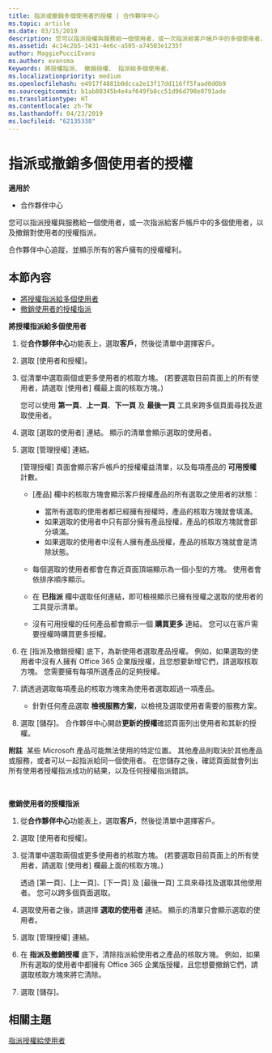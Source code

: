 ```yaml
---
title: 指派或撤銷多個使用者的授權 | 合作夥伴中心
ms.topic: article
ms.date: 03/15/2019
description: 您可以指派授權與服務給一個使用者，或一次指派給客戶帳戶中的多個使用者，以及撤銷對使用者的授權指派。
ms.assetid: 4c14c2b5-1431-4e6c-a505-a74503e1235f
author: MaggiePucciEvans
ms.author: evansma
Keywords: 將授權指派、 撤銷授權、 指派給多個使用者，
ms.localizationpriority: medium
ms.openlocfilehash: e4917f4881b0dcca2e13f17dd116ff5faad0d0b9
ms.sourcegitcommit: b1ab80345b4e4af649fb8cc51d96d798e0791ade
ms.translationtype: HT
ms.contentlocale: zh-TW
ms.lasthandoff: 04/23/2019
ms.locfileid: "62135338"
---
```

# <a name="assign-or-revoke-licenses-to-multiple-users"></a>指派或撤銷多個使用者的授權

**適用於**

-  合作夥伴中心

您可以指派授權與服務給一個使用者，或一次指派給客戶帳戶中的多個使用者，以及撤銷對使用者的授權指派。

合作夥伴中心追蹤，並顯示所有的客戶擁有的授權權利。

## <a name="in-this-section"></a>本節內容


-   [將授權指派給多個使用者](#assign-licenses-to-groups)
-   [撤銷使用者的授權指派](#revoking-licenses)

<a href="" id="assign-licenses-to-groups"></a>
**將授權指派給多個使用者**

1.  從**合作夥伴中心**功能表上，選取**客戶**，然後從清單中選擇客戶。
2.  選取 \[使用者和授權\]。
3.  從清單中選取兩個或更多使用者的核取方塊。 (若要選取目前頁面上的所有使用者，請選取 \[使用者\] 欄最上面的核取方塊。)

    您可以使用 **第一頁**、**上一頁**、**下一頁** 及 **最後一頁** 工具來跨多個頁面尋找及選取使用者。

4.  選取 \[選取的使用者\] 連結。 顯示的清單會顯示選取的使用者。
5.  選取 \[管理授權\] 連結。

    \[管理授權\] 頁面會顯示客戶帳戶的授權權益清單，以及每項產品的 **可用授權** 計數。

    -   \[產品\] 欄中的核取方塊會顯示客戶授權產品的所有選取之使用者的狀態：

        -   當所有選取的使用者都已經擁有授權時，產品的核取方塊就會填滿。
        -   如果選取的使用者中只有部分擁有產品授權，產品的核取方塊就會部分填滿。
        -   如果選取的使用者中沒有人擁有產品授權，產品的核取方塊就會是清除狀態。
    -   每個選取的使用者都會在靠近頁面頂端顯示為一個小型的方塊。 使用者會依排序順序顯示。

    -   在 **已指派** 欄中選取任何連結，即可檢視顯示已擁有授權之選取的使用者的工具提示清單。

    -   沒有可用授權的任何產品都會顯示一個 **購買更多** 連結。 您可以在客戶需要授權時購買更多授權。

6.  在 \[指派及撤銷授權\] 底下，為新使用者選取產品授權。 例如，如果選取的使用者中沒有人擁有 Office 365 企業版授權，且您想要新增它們，請選取核取方塊。 您需要擁有每項所選產品的足夠授權。
7.  請透過選取每項產品的核取方塊來為使用者選取超過一項產品。
    -   針對任何產品選取 **檢視服務方案**，以檢視及選取使用者需要的服務方案。

8.  選取 \[儲存\]。 合作夥伴中心開啟**更新的授權**確認頁面列出使用者和其新的授權。

**附註**  某些 Microsoft 產品可能無法使用的特定位置。 其他產品則取決於其他產品或服務，或者可以一起指派給同一個使用者。 在您儲存之後，確認頁面就會列出所有使用者授權指派成功的結果，以及任何授權指派錯誤。

 

<a href="" id="revoking-licenses"></a>
**撤銷使用者的授權指派**

1.  從**合作夥伴中心**功能表上，選取**客戶**，然後從清單中選擇客戶。
2.  選取 \[使用者和授權\]。
3.  從清單中選取兩個或更多使用者的核取方塊。 (若要選取目前頁面上的所有使用者，請選取 \[使用者\] 欄最上面的核取方塊。)

    透過 \[第一頁\]、\[上一頁\]、\[下一頁\] 及 \[最後一頁\] 工具來尋找及選取其他使用者。 您可以跨多個頁面選取。

4.  選取使用者之後，請選擇 **選取的使用者** 連結。 顯示的清單只會顯示選取的使用者。
5.  選取 \[管理授權\] 連結。
6.  在 **指派及撤銷授權** 底下，清除指派給使用者之產品的核取方塊。 例如，如果所有選取的使用者中都擁有 Office 365 企業版授權，且您想要撤銷它們，請選取核取方塊來將它清除。
7.  選取 \[儲存\]。

## <a name="related-topics"></a>相關主題


[指派授權給使用者](assign-licenses-to-users.md)

 

 




